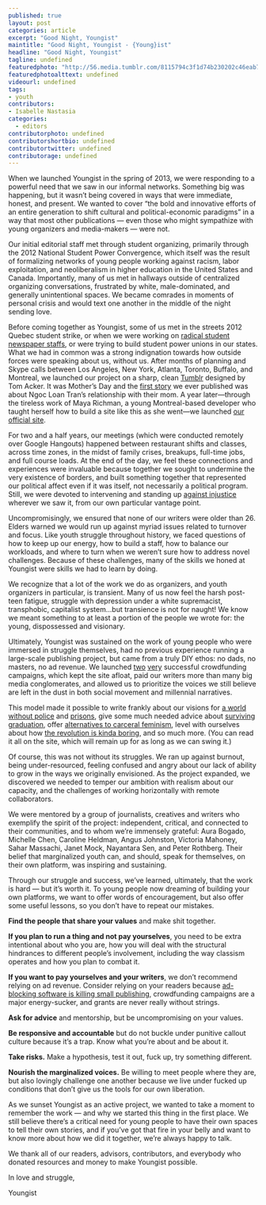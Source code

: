 ```yaml
---
published: true
layout: post
categories: article
excerpt: "Good Night, Youngist"
maintitle: "Good Night, Youngist - {Young}ist"
headline: "Good Night, Youngist"
tagline: undefined
featuredphoto: "http://56.media.tumblr.com/8115794c3f1d74b230202c46eab71e25/tumblr_n34jogKmP51sp5io1o1_1280.png"
featuredphotoalttext: undefined
videourl: undefined
tags: 
- youth
contributors:
- Isabelle Nastasia
categories: 
  - editors
contributorphoto: undefined
contributorshortbio: undefined
contributortwitter: undefined
contributorage: undefined
---
```


When we launched Youngist in the spring of 2013, we were responding to a powerful need that we saw in our informal networks. Something big was happening, but it wasn’t being covered in ways that were immediate, honest, and present. We wanted to cover “the bold and innovative efforts of an entire generation to shift cultural and political-economic paradigms” in a way that most other publications — even those who might sympathize with young organizers and media-makers — were not.

Our initial editorial staff met through student organizing, primarily through the 2012 National Student Power Convergence, which itself was the result of formalizing networks of young people working against racism, labor exploitation, and neoliberalism in higher education in the United States and Canada. Importantly, many of us met in hallways outside of centralized organizing conversations, frustrated by white, male-dominated, and generally unintentional spaces. We became comrades in moments of personal crisis and would text one another in the middle of the night sending love. 

Before coming together as Youngist, some of us met in the streets 2012 Quebec student strike, or when we were working on [radical student](http://www.mcgilldaily.com/) [newspaper staffs](http://thestrand.ca/), or were trying to build student power unions in our states. What we had in common was a strong indignation towards how outside forces were speaking about us, without us. After months of planning and Skype calls between Los Angeles, New York, Atlanta, Toronto, Buffalo, and Montreal, we launched our project on a sharp, clean [Tumblr](http://youngist.tumblr.com/) designed by Tom Acker. It was Mother’s Day and the [first story](http://youngist.org/my-movement-mom/#.VtzX9ClAc5t) we ever published was about Ngoc Loan Tran’s relationship with their mom. A year later—through the tireless work of Maya Richman, a young Montreal-based developer who taught herself how to build a site like this as she went—we launched [our official site](http://youngist.org/).

For two and a half years, our meetings (which were conducted remotely over Google Hangouts) happened between restaurant shifts and classes, across time zones, in the midst of family crises, breakups, full-time jobs, and full course loads. At the end of the day, we feel these connections and experiences were invaluable because together we sought to undermine the very existence of borders, and built something together that represented our political affect even if it was itself, not necessarily a political program. Still, we were devoted to intervening and standing up [against injustice](http://youngist.org/in-white-times/#.VtzYDClAc5t) wherever we saw it, from our own particular vantage point.  

Uncompromisingly, we ensured that none of our writers were older than 26. Elders warned we would run up against myriad issues related to turnover and focus. Like youth struggle throughout history, we faced questions of how to keep up our energy, how to build a staff, how to balance our workloads, and where to turn when we weren’t sure how to address novel challenges. Because of these challenges, many of the skills we honed at Youngist were skills we had to learn by doing.

We recognize that a lot of the work we do as organizers, and youth organizers in particular, is transient. Many of us now feel the harsh post-teen fatigue, struggle with depression under a white supremacist, transphobic, capitalist system…but transience is not for naught! We know we meant something to at least a portion of the people we wrote for: the young, dispossessed and visionary.  

Ultimately, Youngist was sustained on the work of young people who were immersed in struggle themselves, had no previous experience running a large-scale publishing project, but came from a truly DIY ethos: no dads, no masters, no ad revenue. We launched [two](https://www.indiegogo.com/projects/youngist-young-people-powered-media) [very](https://youngist.crowdhoster.com/help-our-new-year-s-wish-come-true) successful crowdfunding campaigns, which kept the site afloat, paid our writers more than many big media conglomerates, and allowed us to prioritize the voices we still believe are left in the dust in both social movement and millennial narratives. 

This model made it possible to write frankly about our visions for [a world without police](http://youngist.org/leaving-cops-behind-in-2015/#.VtzYLilAc5s) and [prisons](http://www.youngist.org/cece-mcdonald-dreams-beyond/#.VtzYOylAc5t), give some much needed advice about [surviving graduation](http://www.youngist.org/4-Thing-I-Wish-I-Knew-Before-Graduation/#.VtzYRilAc5t), offer [alternatives to carceral feminism](http://www.youngist.org/why-I-didnt-report/#.VtnoFscw3zI), level with ourselves about how [the revolution is kinda boring](http://www.youngist.org/the-revolution-should-not-be-boring/#.VtzYXilAc5t), and so much more. (You can read it all on the site, which will remain up for as long as we can swing it.)

Of course, this was not without its struggles. We ran up against burnout, being under-resourced, feeling confused and angry about our lack of ability to grow in the ways we originally envisioned. As the project expanded, we discovered we needed to temper our ambition with realism about our capacity, and the challenges of working horizontally with remote collaborators.

We were mentored by a group of journalists, creatives and writers who exemplify the spirit of the project: independent, critical, and connected to their communities, and to whom we’re immensely grateful: Aura Bogado, Michelle Chen, Caroline Heldman, Angus Johnston, Victoria Mahoney, Sahar Massachi, Janet Mock, Nayantara Sen, and Peter Rothberg. Their belief that marginalized youth can, and should, speak for themselves, on their own platform, was inspiring and sustaining.

Through our struggle and success, we’ve learned, ultimately, that the work is hard — but it’s worth it. To young people now dreaming of building your own platforms, we want to offer words of encouragement, but also offer some useful lessons, so you don’t have to repeat our mistakes.

**Find the people that share your values** and make shit together. 

**If you plan to run a thing and not pay yourselves**, you need to be extra intentional about who you are, how you will deal with the structural hindrances to different people’s involvement, including the way classism operates and how you plan to combat it. 

**If you want to pay yourselves and your writers**, we don’t recommend relying on ad revenue. Consider relying on your readers because [ad-blocking software is killing small publishing](https://medium.com/@abolishme/the-advertisement-industrial-complex-8baef189b826#.h8t6tdiyj), crowdfunding campaigns are a major energy-sucker, and grants are never really without strings.

**Ask for advice** and mentorship, but be uncompromising on your values.

**Be responsive and accountable** but do not buckle under punitive callout culture because it’s a trap. Know what you’re about and be about it.

**Take risks.** Make a hypothesis, test it out, fuck up, try something different.

**Nourish the marginalized voices.** Be willing to meet people where they are, but also lovingly challenge one another because we live under fucked up conditions that don’t give us the tools for our own liberation. 

As we sunset Youngist as an active project, we wanted to take a moment to remember the work — and why we started this thing in the first place. We still believe there’s a critical need for young people to have their own spaces to tell their own stories, and if you’ve got that fire in your belly and want to know more about how we did it together, we’re always happy to talk.

We thank all of our readers, advisors, contributors, and everybody who donated resources and money to make Youngist possible.

In love and struggle,

Youngist 

